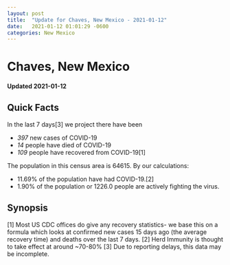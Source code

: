 ```yaml
---
layout: post
title:  "Update for Chaves, New Mexico - 2021-01-12"
date:   2021-01-12 01:01:29 -0600
categories: New Mexico
---
```


# Chaves, New Mexico
#### Updated 2021-01-12

## Quick Facts

In the last 7 days[3] we project there have been
- *397* new cases of COVID-19
- *14* people have died of COVID-19
- *109* people have recovered from COVID-19[1]

The population in this census area is 64615. By our calculations:
- 11.69% of the population have had COVID-19.[2]
- 1.90% of the population or 1226.0 people are actively fighting the virus.

## Synopsis




[1] Most US CDC offices do give any recovery statistics- we base this on a formula which looks at confirmed new cases
15 days ago (the average recovery time) and deaths over the last 7 days.
[2] Herd Immunity is thought to take effect at around ~70-80%
[3] Due to reporting delays, this data may be incomplete. 
    